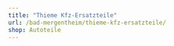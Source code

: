 ```yaml
---
title: "Thieme Kfz-Ersatzteile"
url: /bad-mergentheim/thieme-kfz-ersatzteile/
shop: Autoteile
---
```

